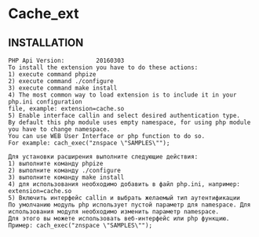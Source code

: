 # Cache_ext
INSTALLATION
------------
    PHP Api Version:         20160303
    To install the extension you have to do these actions:
    1) execute command phpize
    2) execute command ./configure
    3) execute command make install
    4) The most common way to load extension is to include it in your php.ini configuration
    file, example: extension=cache.so
    5) Enable interface callin and select desired authentication type.
    By default this php module uses empty namespace, for using php module you have to change namespace. 
    You can use WEB User Interface or php function to do so.
    For example: cach_exec("znspace \"SAMPLES\"");

    Для установки расширения выполните следующие действия:
    1) выполните команду phpize
    2) выполните команду ./configure
    3) выполните команду make install
    4) для использования необходимо добавить в файл php.ini, например: extension=cache.so
    5) Включить интерфейс callin и выбрать желаемый тип аутентификации
    По умолчанию модуль php использует пустой параметр для namespace. Для использования модуля необходимо изменить параметр namespace.
    Для этого вы можете использовать веб-интерфейс или php функцию.
    Пример: cach_exec("znspace \"SAMPLES\"");